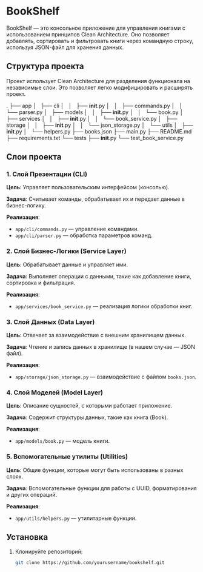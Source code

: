 # BookShelf

BookShelf — это консольное приложение для управления книгами с использованием принципов Clean Architecture. Оно позволяет добавлять, сортировать и фильтровать книги через командную строку, используя JSON-файл для хранения данных.

## Структура проекта

Проект использует Clean Architecture для разделения функционала на независимые слои. Это позволяет легко модифицировать и расширять проект.

.
├── app
│   ├── cli
│   │   ├── __init__.py
│   │   ├── commands.py
│   │   └── parser.py
│   ├── models
│   │   ├── __init__.py
│   │   └── book.py
│   ├── services
│   │   ├── __init__.py
│   │   └── book_service.py
│   ├── storage
│   │   ├── __init__.py
│   │   └── json_storage.py
│   └── utils
│       ├── __init__.py
│       └── helpers.py
├── books.json
├── main.py
├── README.md
├── requirements.txt
└── tests
    ├── __init__.py
    └── test_book_service.py



## Слои проекта

### 1. **Слой Презентации (CLI)**

**Цель**: Управляет пользовательским интерфейсом (консолью).

**Задача**: Считывает команды, обрабатывает их и передает данные в бизнес-логику.

**Реализация**:  
- `app/cli/commands.py` — управление командами.
- `app/cli/parser.py` — обработка параметров команд.

### 2. **Слой Бизнес-Логики (Service Layer)**

**Цель**: Обрабатывает данные и управляет ими.

**Задача**: Выполняет операции с данными, такие как добавление книги, сортировка и фильтрация.

**Реализация**:  
- `app/services/book_service.py` — реализация логики обработки книг.

### 3. **Слой Данных (Data Layer)**

**Цель**: Отвечает за взаимодействие с внешним хранилищем данных.

**Задача**: Чтение и запись данных в хранилище (в нашем случае — JSON файл).

**Реализация**:  
- `app/storage/json_storage.py` — взаимодействие с файлом `books.json`.

### 4. **Слой Моделей (Model Layer)**

**Цель**: Описание сущностей, с которыми работает приложение.

**Задача**: Содержит структуры данных, такие как книга (Book).

**Реализация**:  
- `app/models/book.py` — модель книги.

### 5. **Вспомогательные утилиты (Utilities)**

**Цель**: Общие функции, которые могут быть использованы в разных слоях.

**Задача**: Вспомогательные функции для работы с UUID, форматирования и других операций.

**Реализация**:  
- `app/utils/helpers.py` — утилитарные функции.

## Установка

1. Клонируйте репозиторий:
   ```bash
   git clone https://github.com/yourusername/bookshelf.git
